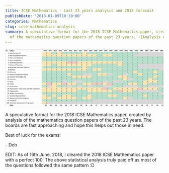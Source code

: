 ```yaml
---
title: ICSE Mathematics - Last 23 years analysis and 2018 forecast
publishDate: '2018-01-09T10:30:00'
categories: Mathematics
slug: icse-mathematics-analysis
summary: A speculative format for the 2018 ICSE Mathematics paper, created by analysis
  of the mathematics question papers of the past 23 years. ![Analysis results](/articles/2018/res/icse_math_analysis.png)
---
```


![Analysis results](/articles/2018/res/icse_math_analysis.png)

A speculative format for the 2018 ICSE Mathematics paper, created by analysis of the mathematics question papers of the past 23 years. The boards are fast approaching and hope this helps out those in need.

Best of luck for the exams!

\- Deb

EDIT: As of 16th June, 2018, I cleared the 2018 ICSE Mathematics paper with a perfect 100. The above statistical analysis truly paid off as most of the questions followed the same pattern :D
